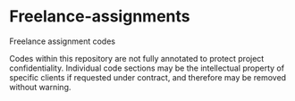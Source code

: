 # Freelance-assignments
Freelance assignment codes

Codes within this repository are not fully annotated to protect project confidentiality. Individual code sections may be the intellectual property of specific clients if requested under contract, and therefore may be removed without warning.
